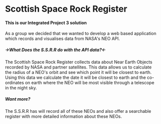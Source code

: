 # Scottish Space Rock Register

#### This is our Integrated Project 3 solution
As a group we decided that we wanted to develop
a web based application which records and visualises
data from NASA's NEO API.

##### ->What Does the S.S.R.R do with the API data?<-
The Scottish Space Rock Register collects data about Near
Earth Objects recorded by NASA and partner satellites.
This data allows us to calculate the radius of a NEO's orbit
and see which point it will be closest to earth. Using this
data we calculate the date it will be closest to earth and
the co-ordinates on earth where the NEO will be most visible
through a telescope in the night sky.

##### Want more?
The S.S.R.R has will record all of these NEOs and also
offer a searchable register with more detailed information
about these NEOs. 
